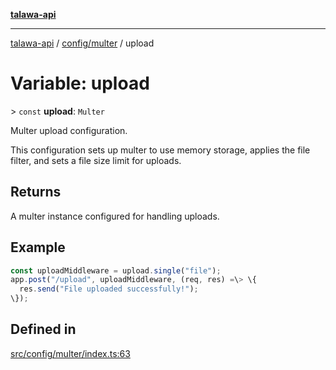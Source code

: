 [**talawa-api**](../../../README.md)

***

[talawa-api](../../../modules.md) / [config/multer](../README.md) / upload

# Variable: upload

\> `const` **upload**: `Multer`

Multer upload configuration.

This configuration sets up multer to use memory storage, applies the file filter,
and sets a file size limit for uploads.

## Returns

A multer instance configured for handling uploads.

## Example

```typescript
const uploadMiddleware = upload.single("file");
app.post("/upload", uploadMiddleware, (req, res) =\> \{
  res.send("File uploaded successfully!");
\});
```

## Defined in

[src/config/multer/index.ts:63](https://github.com/PalisadoesFoundation/talawa-api/blob/039b0f127fb8caa46d57186ab4b3bb27fe150903/src/config/multer/index.ts#L63)
